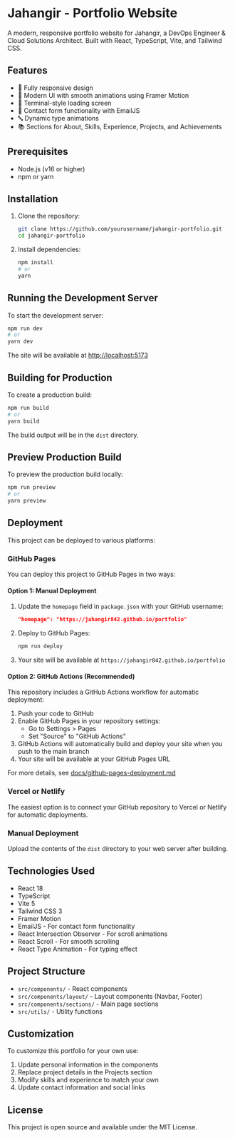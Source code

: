 # Jahangir - Portfolio Website

A modern, responsive portfolio website for Jahangir, a DevOps Engineer & Cloud Solutions Architect. Built with React, TypeScript, Vite, and Tailwind CSS.

## Features

- 📱 Fully responsive design
- 🎨 Modern UI with smooth animations using Framer Motion
- 🌙 Terminal-style loading screen
- 📧 Contact form functionality with EmailJS
- 🔤 Dynamic type animations
- 📚 Sections for About, Skills, Experience, Projects, and Achievements

## Prerequisites

- Node.js (v16 or higher)
- npm or yarn

## Installation

1. Clone the repository:
   ```bash
   git clone https://github.com/yourusername/jahangir-portfolio.git
   cd jahangir-portfolio
   ```

2. Install dependencies:
   ```bash
   npm install
   # or
   yarn
   ```

## Running the Development Server

To start the development server:

```bash
npm run dev
# or
yarn dev
```

The site will be available at [http://localhost:5173](http://localhost:5173)

## Building for Production

To create a production build:

```bash
npm run build
# or
yarn build
```

The build output will be in the `dist` directory.

## Preview Production Build

To preview the production build locally:

```bash
npm run preview
# or
yarn preview
```

## Deployment

This project can be deployed to various platforms:

### GitHub Pages
You can deploy this project to GitHub Pages in two ways:

#### Option 1: Manual Deployment
1. Update the `homepage` field in `package.json` with your GitHub username:
   ```json
   "homepage": "https://jahangir842.github.io/portfolio"
   ```
2. Deploy to GitHub Pages:
   ```bash
   npm run deploy
   ```
3. Your site will be available at `https://jahangir842.github.io/portfolio`

#### Option 2: GitHub Actions (Recommended)
This repository includes a GitHub Actions workflow for automatic deployment:

1. Push your code to GitHub
2. Enable GitHub Pages in your repository settings:
   - Go to Settings > Pages
   - Set "Source" to "GitHub Actions"
3. GitHub Actions will automatically build and deploy your site when you push to the main branch
4. Your site will be available at your GitHub Pages URL

For more details, see [docs/github-pages-deployment.md](docs/github-pages-deployment.md)

### Vercel or Netlify
The easiest option is to connect your GitHub repository to Vercel or Netlify for automatic deployments.

### Manual Deployment
Upload the contents of the `dist` directory to your web server after building.

## Technologies Used

- React 18
- TypeScript
- Vite 5
- Tailwind CSS 3
- Framer Motion
- EmailJS - For contact form functionality
- React Intersection Observer - For scroll animations
- React Scroll - For smooth scrolling
- React Type Animation - For typing effect

## Project Structure

- `src/components/` - React components
- `src/components/layout/` - Layout components (Navbar, Footer)
- `src/components/sections/` - Main page sections
- `src/utils/` - Utility functions

## Customization

To customize this portfolio for your own use:
1. Update personal information in the components
2. Replace project details in the Projects section
3. Modify skills and experience to match your own
4. Update contact information and social links

## License

This project is open source and available under the MIT License. 